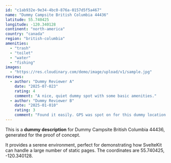 ```yaml
---
id: "c1ab932e-9e34-4bc0-876a-0157d5f5a467"
name: "Dummy Campsite British Columbia 44436"
latitude: 55.740425
longitude: -120.340128
continent: "north-america"
country: "canada"
region: "british-columbia"
amenities:
  - "trash"
  - "toilet"
  - "water"
  - "fishing"
images:
  - "https://res.cloudinary.com/demo/image/upload/v1/sample.jpg"
reviews:
  - author: "Dummy Reviewer A"
    date: "2025-07-023"
    rating: 4
    comment: "A nice, quiet dummy spot with some basic amenities."
  - author: "Dummy Reviewer B"
    date: "2025-01-010"
    rating: 3
    comment: "Found it easily. GPS was spot on for this dummy location."
---
```


This is a **dummy description** for Dummy Campsite British Columbia 44436, generated for the proof of concept.

It provides a serene environment, perfect for demonstrating how SvelteKit can handle a large number of static pages. The coordinates are 55.740425, -120.340128.
